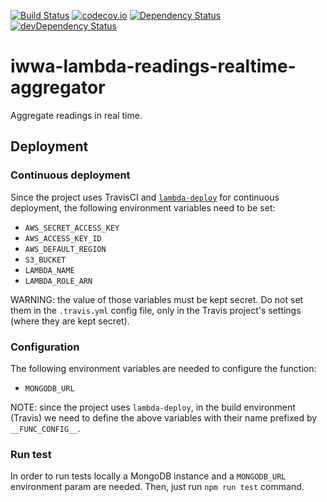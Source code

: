 [![Build Status](https://travis-ci.org/innowatio/iwwa-lambda-readings-realtime-aggregator.svg?branch=master)](https://travis-ci.org/innowatio/iwwa-lambda-readings-realtime-aggregator)
[![codecov.io](https://codecov.io/github/innowatio/iwwa-lambda-readings-realtime-aggregator.svg?branch=master)](https://codecov.io/github/innowatio/iwwa-lambda-readings-realtime-aggregator.svg?branch=master)
[![Dependency Status](https://david-dm.org/innowatio/iwwa-lambda-readings-realtime-aggregator.svg)](https://david-dm.org/innowatio/iwwa-lambda-readings-realtime-aggregator)
[![devDependency Status](https://david-dm.org/innowatio/iwwa-lambda-readings-realtime-aggregator/dev-status.svg)](https://david-dm.org/innowatio/iwwa-lambda-readings-realtime-aggregator#info=devDependencies)

# iwwa-lambda-readings-realtime-aggregator

Aggregate readings in real time.

## Deployment

### Continuous deployment

Since the project uses TravisCI and
[`lambda-deploy`](https://github.com/innowatio/lambda-deploy/) for continuous
deployment, the following environment variables need to be set:

- `AWS_SECRET_ACCESS_KEY`
- `AWS_ACCESS_KEY_ID`
- `AWS_DEFAULT_REGION`
- `S3_BUCKET`
- `LAMBDA_NAME`
- `LAMBDA_ROLE_ARN`

WARNING: the value of those variables must be kept secret. Do not set them in
the `.travis.yml` config file, only in the Travis project's settings (where they
are kept secret).

### Configuration

The following environment variables are needed to configure the function:

- `MONGODB_URL`

NOTE: since the project uses `lambda-deploy`, in the build environment (Travis)
we need to define the above variables with their name prefixed by
`__FUNC_CONFIG__`.

### Run test

In order to run tests locally a MongoDB instance and a `MONGODB_URL` environment
param are needed.
Then, just run `npm run test` command.

